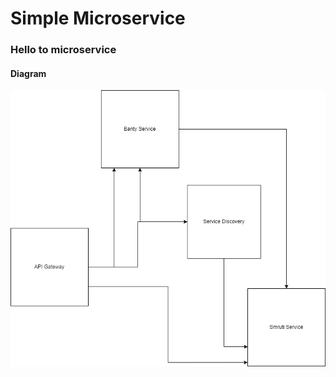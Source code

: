 # Simple Microservice
### Hello to microservice
#### Diagram
![Diagram][def]

[def]: diagram.drawio.png
